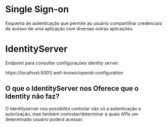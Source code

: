 # Single Sign-on 
Esquema de autenticação que permite ao usuário compartilhar credenciais de acesso de uma aplicação com diversas outras aplicações. 


# IdentityServer

Endpoint para consultar configurações identity server:

https://localhost:5001/.well-known/openid-configuration


## O que o IdentityServer nos Oferece que o Identity não faz?

O Identityserver nos possibilita controlar não só a autenticação e autorização, mas também controlar/determinar a quais APIs um determinado usuário poderá acessar. 
